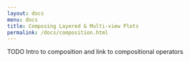 ```yaml
---
layout: docs
menu: docs
title: Composing Layered & Multi-view Plots
permalink: /docs/composition.html
---
```


TODO Intro to composition and link to compositional operators
